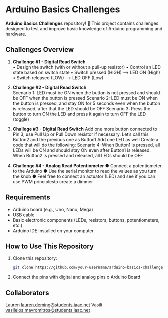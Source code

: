 # Arduino Basics Challenges

**Arduino Basics Challenges** repository! 🚀 
This project contains challenges designed to test and improve basic knowledge of Arduino programming and hardware.

## Challenges Overview

1. **Challenge #1 - Digital Read Switch**  
   • Design the switch (with or without a pull-up resistor)
   • Control an LED state based on switch state
   • Switch pressed (HIGH) —> LED ON (High)
   • Switch released (LOW) —> LED OFF (Low)
   
2. **Challenge #2 - Digital Read Switch**  
     Scenario 1: LED must be ON when the button is not pressed and should be OFF when the button is pressed
     Scenario 2: LED must be ON when the button is pressed, and stay ON for 5 seconds even when the button is released, after that the LED should be OFF
     Scenario 3: Press the button to turn ON the LED and press it again to turn OFF the LED (toggle)

3. **Challege #3 - Digital Read Switch**
     Add one more button connected to Pin 3, use Pull Up or Pull Down resistor if necessary. Let’s call this Button2 and the previous one as Button1
     Add one LED as well
     Create a code that will do the following: Scenario 4: When Button1 is pressed, all LEDs will be ON and should stay ON even after Button1 is released. When Button2 is pressed and released, all LEDs should be OFF

4. **Challenge #4 - Analog Read Potentiometer**
     ● Connect a potentiometer to the Arduino
     ● Use the serial monitor to read the values as you turn the knob
     ● Feel free to connect an actuator (LED) and see if you can use PWM principlesto create a dimmer

## Requirements

- Arduino board (e.g., Uno, Nano, Mega)
- USB cable
- Basic electronic components (LEDs, resistors, buttons, potentiometers, etc.)
- Arduino IDE installed on your computer

## How to Use This Repository

1. Clone this repository:
   ```bash
   git clone https://github.com/your-username/arduino-basics-challenges.git
2. Connect the pins with digital and analog pins o Arduino Board

## Collaborators

Lauren <lauren.deming@students.iaac.net>
Vasili <vasileios.mavromitros@students.iaac.net>
